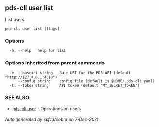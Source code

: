 ## pds-cli user list

List users

```
pds-cli user list [flags]
```

### Options

```
  -h, --help   help for list
```

### Options inherited from parent commands

```
  -e, --baseuri string   Base URI for the PDS API (default "http://127.0.0.1:4010")
      --config string    config file (default is $HOME/.pds-cli.yaml)
  -t, --token string     API token (default "MY_SECRET_TOKEN")
```

### SEE ALSO

* [pds-cli user](pds-cli_user.md)	 - Operations on users

###### Auto generated by spf13/cobra on 7-Dec-2021
